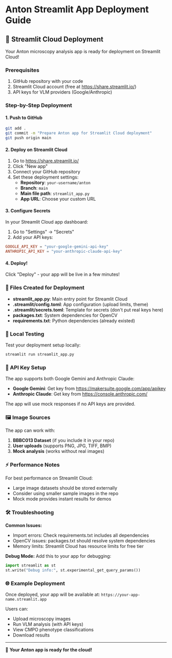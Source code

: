 # Anton Streamlit App Deployment Guide

## 🚀 Streamlit Cloud Deployment

Your Anton microscopy analysis app is ready for deployment on Streamlit Cloud!

### Prerequisites
1. GitHub repository with your code
2. Streamlit Cloud account (free at https://share.streamlit.io/)
3. API keys for VLM providers (Google/Anthropic)

### Step-by-Step Deployment

#### 1. Push to GitHub
```bash
git add .
git commit -m "Prepare Anton app for Streamlit Cloud deployment"
git push origin main
```

#### 2. Deploy on Streamlit Cloud
1. Go to https://share.streamlit.io/
2. Click "New app"
3. Connect your GitHub repository
4. Set these deployment settings:
   - **Repository**: `your-username/anton`
   - **Branch**: `main`
   - **Main file path**: `streamlit_app.py`
   - **App URL**: Choose your custom URL

#### 3. Configure Secrets
In your Streamlit Cloud app dashboard:
1. Go to "Settings" → "Secrets"
2. Add your API keys:
```toml
GOOGLE_API_KEY = "your-google-gemini-api-key"
ANTHROPIC_API_KEY = "your-anthropic-claude-api-key"
```

#### 4. Deploy!
Click "Deploy" - your app will be live in a few minutes!

### 📁 Files Created for Deployment

- **streamlit_app.py**: Main entry point for Streamlit Cloud
- **.streamlit/config.toml**: App configuration (upload limits, theme)
- **.streamlit/secrets.toml**: Template for secrets (don't put real keys here)
- **packages.txt**: System dependencies for OpenCV
- **requirements.txt**: Python dependencies (already existed)

### 🔧 Local Testing

Test your deployment setup locally:
```bash
streamlit run streamlit_app.py
```

### 🔑 API Key Setup

The app supports both Google Gemini and Anthropic Claude:
- **Google Gemini**: Get key from https://makersuite.google.com/app/apikey
- **Anthropic Claude**: Get key from https://console.anthropic.com/

The app will use mock responses if no API keys are provided.

### 🖼️ Image Sources

The app can work with:
1. **BBBC013 Dataset** (if you include it in your repo)
2. **User uploads** (supports PNG, JPG, TIFF, BMP)
3. **Mock analysis** (works without real images)

### ⚡ Performance Notes

For best performance on Streamlit Cloud:
- Large image datasets should be stored externally
- Consider using smaller sample images in the repo
- Mock mode provides instant results for demos

### 🛠️ Troubleshooting

**Common Issues:**
- Import errors: Check requirements.txt includes all dependencies
- OpenCV issues: packages.txt should resolve system dependencies
- Memory limits: Streamlit Cloud has resource limits for free tier

**Debug Mode:**
Add this to your app for debugging:
```python
import streamlit as st
st.write("Debug info:", st.experimental_get_query_params())
```

### 🌐 Example Deployment

Once deployed, your app will be available at:
`https://your-app-name.streamlit.app`

Users can:
- Upload microscopy images
- Run VLM analysis (with API keys)
- View CMPO phenotype classifications
- Download results

---

🔬 **Your Anton app is ready for the cloud!**